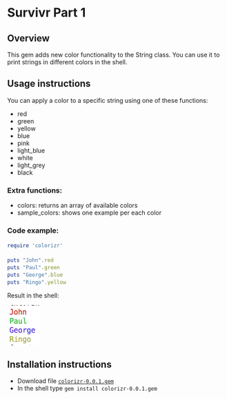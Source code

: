 # Survivr Part 1

## Overview
This gem adds new color functionality to the String class. You can use it to print strings in different colors in the shell.

## Usage instructions

You can apply a color to a specific string using one of these functions:

* red
* green
* yellow
* blue
* pink
* light_blue
* white
* light_grey
* black

### Extra functions:

* colors: returns an array of available colors
* sample_colors: shows one example per each color

### Code example:

```ruby
require 'colorizr'

puts "John".red
puts "Paul".green
puts "George".blue
puts "Ringo".yellow
```

Result in the shell:

![image](https://github.com/TenteMarrero/rbnd-survivr-part1/blob/master/img/code_example_output.png?raw=true)

## Installation instructions

* Download file [`colorizr-0.0.1.gem`](https://github.com/TenteMarrero/rbnd-survivr-part1/blob/master/colorizr-0.0.1.gem)
* In the shell type `gem install colorizr-0.0.1.gem`
